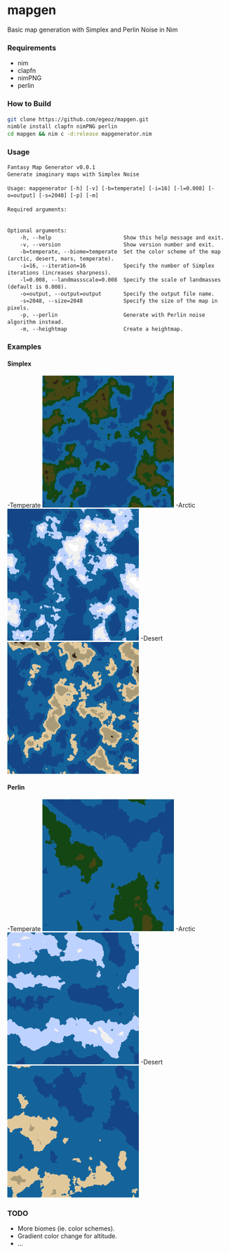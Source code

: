 # mapgen
Basic map generation with Simplex and Perlin Noise in Nim

### Requirements
- nim
- clapfn
- nimPNG
- perlin


### How to Build
```bash
git clone https://github.com/egeoz/mapgen.git
nimble install clapfn nimPNG perlin
cd mapgen && nim c -d:release mapgenerator.nim

```

### Usage

```
Fantasy Map Generator v0.0.1
Generate imaginary maps with Simplex Noise

Usage: mapgenerator [-h] [-v] [-b=temperate] [-i=16] [-l=0.008] [-o=output] [-s=2048] [-p] [-m]

Required arguments:


Optional arguments:
    -h, --help                       Show this help message and exit.
    -v, --version                    Show version number and exit.
    -b=temperate, --biome=temperate  Set the color scheme of the map (arctic, desert, mars, temperate).
    -i=16, --iteration=16            Specify the number of Simplex iterations (increases sharpness).
    -l=0.008, --landmassscale=0.008  Specify the scale of landmasses (default is 0.008).
    -o=output, --output=output       Specify the output file name.
    -s=2048, --size=2048             Specify the size of the map in pixels.
    -p, --perlin                     Generate with Perlin noise algorithm instead.
    -m, --heightmap                  Create a heightmap.
```

### Examples
#### Simplex
-Temperate
<img src="https://github.com/egeoz/mapgen/blob/main/examples/temperate_simplex.png?raw=true" width="300">
-Arctic
<img src="https://github.com/egeoz/mapgen/blob/main/examples/arctic_simplex.png?raw=true" width="300">
-Desert
<img src="https://github.com/egeoz/mapgen/blob/main/examples/desert_simplex.png?raw=true" width="300">

#### Perlin
-Temperate
<img src="https://github.com/egeoz/mapgen/blob/main/examples/temperate_perlin.png?raw=true" width="300">
-Arctic
<img src="https://github.com/egeoz/mapgen/blob/main/examples/arctic_perlin.png?raw=true" width="300">
-Desert
<img src="https://github.com/egeoz/mapgen/blob/main/examples/desert_perlin.png?raw=true" width="300">


### TODO
- More biomes (ie. color schemes).
- Gradient color change for altitude.
- ...
